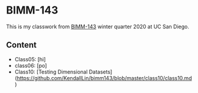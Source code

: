 # BIMM-143

This is my classwork from [BIMM-143](https://bioboot.github.io/bimm143_W20/) winter quarter 2020 at UC San Diego.
## Content
- Class05: [hi]
- class06: [po]
- Class10: [Testing Dimensional Datasets] (https://github.com/KendallLin/bimm143/blob/master/class10/class10.md)
